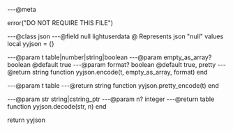 ---@meta

error("DO NOT REQUIRE THIS FILE")

---@class json
---@field null lightuserdata @ Represents json "null" values
local yyjson = {}

---@param t table|number|string|boolean
---@param empty_as_array? boolean @default true
---@param format? boolean @default true, pretty
---@return string
function yyjson.encode(t, empty_as_array, format)
end

---@param t table
---@return string
function yyjson.pretty_encode(t) end

---@param str string|cstring_ptr
---@param n? integer
---@return table
function yyjson.decode(str, n) end

return yyjson
